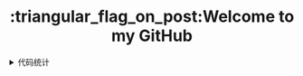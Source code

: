 <h1 align="center">:triangular_flag_on_post:Welcome to my GitHub</h1>


<details>
  <summary>代码统计</summary>
  abc
  <br/>
  <section>
    <img align="left" width="45%" height="220px" src="https://github-readme-stats.vercel.app/api?username=nanxuanzi&show_icons=true"/><img align="right" width="45%" height="220px" src="https://github-readme-stats.vercel.app/api/top-langs/?username=nanxuanzi&layout=compact"/> 
  </section>
</details>

